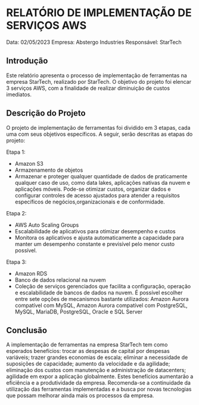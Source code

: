 # RELATÓRIO DE IMPLEMENTAÇÃO DE SERVIÇOS AWS

Data: 02/05/2023
Empresa: Abstergo Industries
Responsável: StarTech

## Introdução

Este relatório apresenta o processo de implementação de ferramentas na empresa StarTech, realizado por StarTech. O objetivo do projeto foi elencar 3 serviços AWS, com a finalidade de realizar diminuição de custos imediatos.

## Descrição do Projeto

O projeto de implementação de ferramentas foi dividido em 3 etapas, cada uma com seus objetivos específicos. A seguir, serão descritas as etapas do projeto:

Etapa 1:

- Amazon S3
- Armazenamento de objetos
- Armazenar e proteger qualquer quantidade de dados de praticamente qualquer caso de uso, como data lakes, aplicações nativas da nuvem e aplicações móveis. Pode-se otimizar custos, organizar dados e configurar controles de acesso ajustados para atender a requisitos específicos de negócios,organizacionais e de conformidade. 

Etapa 2:

- AWS Auto Scaling Groups
- Escalabilidade de aplicativos para otimizar desempenho e custos
- Monitora os aplicativos e ajusta automaticamente a capacidade para manter um desempenho constante e previsível pelo menor custo possível.

Etapa 3:

- Amazon RDS
- Banco de dados relacional na nuvem
- Coleção de serviços gerenciados que facilita a configuração, operação e escalabilidade de bancos de dados na nuvem. É possível escolher entre sete opções de mecanismos bastante utilizados: Amazon Aurora compatível com MySQL, Amazon Aurora compatível com PostgreSQL, MySQL, MariaDB, PostgreSQL, Oracle e SQL Server

## Conclusão

A implementação de ferramentas na empresa StarTech tem como esperados benefícios: trocar as despesas de capital por despesas variáveis; trazer grandes economias de escala; eliminar a necessidade de suposições de capacidade; aumento da velocidade e da agilidade; eliminação dos custos com manutenção e administração de datacenters; agilidade em expor a aplicação globalmente. Estes benefícios aumentarão a eficiência e a produtividade da empresa. Recomenda-se a continuidade da utilização das ferramentas implementadas e a busca por novas tecnologias que possam melhorar ainda mais os processos da empresa.
